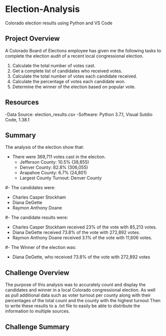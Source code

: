 # Election-Analysis
Colorado election results using Python and VS Code

## Project Overview
A Colorado Board of Elections employee has given me the following tasks to complete the election audit of a recent local congressional election.

1. Calculate the total number of votes cast.
2. Get a complete list of candidates who received votes.
3. Calculate the total number of votes each candidate received.
4. Calculate the percentage of votes each candidate won.
5. Determine the winner of the election based on popular vote.

## Resources
-Data Source: election_results.csv
-Software: Python 3.7.1, Visual Sutdio Code, 1.38.1

## Summary

The analysis of the election show that:

- There were 369,711 votes cast in the election.
  - Jefferson County: 10.5% (38,855)
  - Denver County: 82.8% (306,055)
  - Arapahoe County: 6.7% (24,801)
  - Largest County Turnout: Denver County
  
#- The candidates were:
  - Charles Casper Stockham
  - Diana DeGette
  - Raymon Anthony Doane
  
#- The candidate results were:
  - Charles Casper Stockham received 23% of the vote with 85,213 votes.
  - Diana DeGette received 73.8% of the vote with 272,892 votes.
  - Raymon Anthony Doane received 3.1% of the vote with 11,606 votes.
  
#- The Winner of the election was:
  - Diana DeGette, who received 73.8% of the vote with 272,892 votes


## Challenge Overview

The purpose of this analysis was to accurately count and display the candidates and winner in a local Colorado congressional election. As well as pull additional data such as voter turnout per county along with their percentages of the total count and the county with the highest turnout Then to write these results to a .txt file to easily be able to distribute the information to multiple sources.

## Challenge Summary


